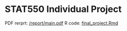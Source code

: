 # STAT550 Individual Project
PDF rerprt: [/report/main.pdf](here)
R code: [final_project.Rmd](here)
